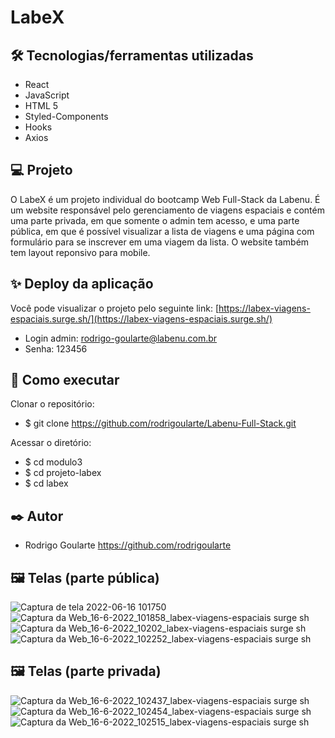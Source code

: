 # LabeX

## 🛠️ Tecnologias/ferramentas utilizadas

- React
- JavaScript
- HTML 5
- Styled-Components
- Hooks
- Axios

## 💻 Projeto

O LabeX é um projeto individual do bootcamp Web Full-Stack da Labenu. É um website responsável pelo gerenciamento de viagens espaciais e contém uma parte privada, em que somente o admin tem acesso, e uma parte pública, em que é possível visualizar a lista de viagens e uma página com formulário para se inscrever em uma viagem da lista.
O website também tem layout reponsivo para mobile.

## ✨ Deploy da aplicação

Você pode visualizar o projeto pelo seguinte link: [https://labex-viagens-espaciais.surge.sh/](https://labex-viagens-espaciais.surge.sh/)

- Login admin: rodrigo-goularte@labenu.com.br
- Senha: 123456

## 🚀 Como executar

Clonar o repositório:

- $ git clone https://github.com/rodrigoularte/Labenu-Full-Stack.git

Acessar o diretório:

- $ cd modulo3 
- $ cd projeto-labex 
- $ cd labex

## ✒️ Autor

- Rodrigo Goularte https://github.com/rodrigoularte

## 🖼️ Telas (parte pública)
![Captura de tela 2022-06-16 101750](https://user-images.githubusercontent.com/88721328/174079059-73ee7a4a-f6c0-47d8-bc92-5f1356a38875.png)
![Captura da Web_16-6-2022_101858_labex-viagens-espaciais surge sh](https://user-images.githubusercontent.com/88721328/174079104-ed08cc33-ab77-4425-8494-b695942023df.jpeg)
![Captura da Web_16-6-2022_10202_labex-viagens-espaciais surge sh](https://user-images.githubusercontent.com/88721328/174079097-354f2c71-a88e-4def-8194-6a940a4d076c.jpeg)
![Captura da Web_16-6-2022_102252_labex-viagens-espaciais surge sh](https://user-images.githubusercontent.com/88721328/174079552-7d9a7f5a-9fee-4538-be70-d1fcd86f1f7b.jpeg)

## 🖼️ Telas (parte privada)
![Captura da Web_16-6-2022_102437_labex-viagens-espaciais surge sh](https://user-images.githubusercontent.com/88721328/174079992-afa15706-dc5d-4973-b717-9ad617ff8f0e.jpeg)
![Captura da Web_16-6-2022_102454_labex-viagens-espaciais surge sh](https://user-images.githubusercontent.com/88721328/174080011-e7da9a3b-4690-43dc-81de-7d69ba237b53.jpeg)
![Captura da Web_16-6-2022_102515_labex-viagens-espaciais surge sh](https://user-images.githubusercontent.com/88721328/174080055-212dd93e-f610-4bdb-8e5a-67a3d611e930.jpeg)

